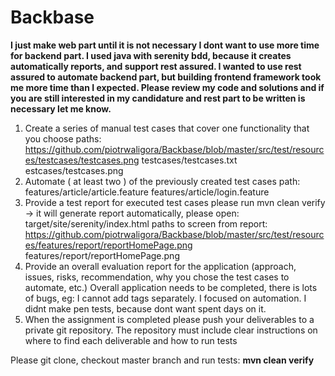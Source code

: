 # Backbase
<b>I just make web part until it is not necessary I dont want to use more time for backend part.
I used java with serenity bdd, because it creates automatically reports, and support rest assured.
I wanted to use rest assured to automate backend part, but building frontend framework took me more time than I expected.
Please review my code and solutions and if you are still interested in my candidature and rest part to be written is necessary let me know.</b>


1. Create a series of manual test cases that cover one functionality that you choose
paths:
https://github.com/piotrwaligora/Backbase/blob/master/src/test/resources/testcases/testcases.png
testcases/testcases.txt
estcases/testcases.png
2. Automate ( at least two ) of the previously created test cases
path:
features/article/article.feature
features/article/login.feature
3. Provide a test report for executed test cases
please run mvn clean verify -> it will generate report automatically, please open: target/site/serenity/index.html
paths to screen from report:
https://github.com/piotrwaligora/Backbase/blob/master/src/test/resources/features/report/reportHomePage.png
features/report/reportHomePage.png
4. Provide an overall evaluation report for the application (approach, issues, risks, recommendation, why you chose the test cases to automate, etc.)
Overall application needs to be completed, there is lots of bugs, eg: I cannot add tags separately.
I focused on automation.
I didnt make pen tests, because dont want spent days on it.
5. When the assignment is completed please push your deliverables to a private git repository. The repository must include clear instructions on where to find each deliverable and how to run tests

Please git clone, checkout master branch and run tests:
<b>mvn clean verify</b>

